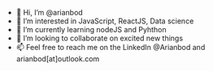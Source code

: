 - 👋 Hi, I’m @arianbod
- 👀 I’m interested in JavaScript, ReactJS, Data science
- 🌱 I’m currently learning nodeJS and Pyhthon
- 💞️ I’m looking to collaborate on excited new things
- 📫 Feel free to reach me on the LinkedIn @Arianbod and arianbod[at]outlook.com

<!---
arianbod/arianbod is a ✨ special ✨ repository because its `README.md` (this file) appears on your GitHub profile.
You can click the Preview link to take a look at your changes.
--->
